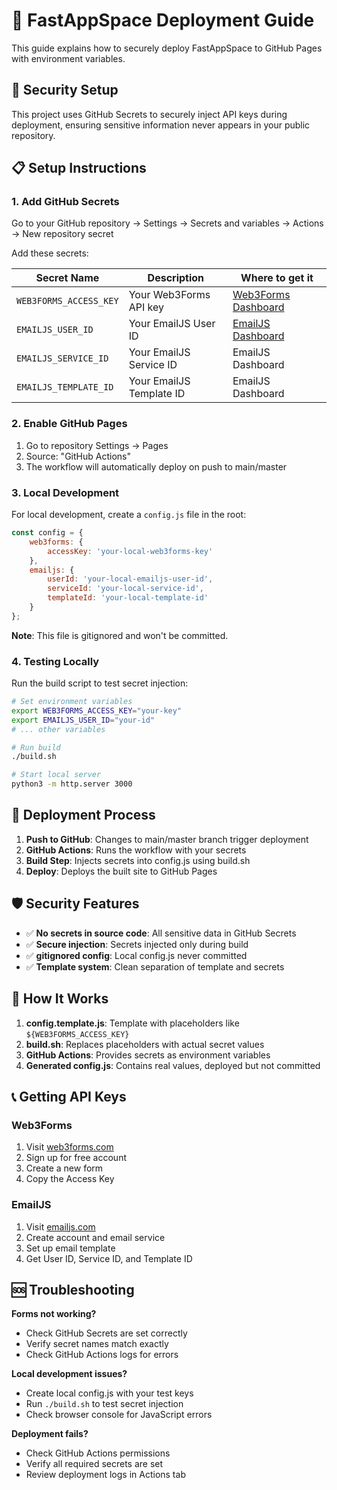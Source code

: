 # 🚀 FastAppSpace Deployment Guide

This guide explains how to securely deploy FastAppSpace to GitHub Pages with environment variables.

## 🔐 Security Setup

This project uses GitHub Secrets to securely inject API keys during deployment, ensuring sensitive information never appears in your public repository.

## 📋 Setup Instructions

### 1. **Add GitHub Secrets**

Go to your GitHub repository → Settings → Secrets and variables → Actions → New repository secret

Add these secrets:

| Secret Name | Description | Where to get it |
|-------------|-------------|-----------------|
| `WEB3FORMS_ACCESS_KEY` | Your Web3Forms API key | [Web3Forms Dashboard](https://web3forms.com/) |
| `EMAILJS_USER_ID` | Your EmailJS User ID | [EmailJS Dashboard](https://www.emailjs.com/) |
| `EMAILJS_SERVICE_ID` | Your EmailJS Service ID | EmailJS Dashboard |
| `EMAILJS_TEMPLATE_ID` | Your EmailJS Template ID | EmailJS Dashboard |

### 2. **Enable GitHub Pages**

1. Go to repository Settings → Pages
2. Source: "GitHub Actions"
3. The workflow will automatically deploy on push to main/master

### 3. **Local Development**

For local development, create a `config.js` file in the root:

```javascript
const config = {
    web3forms: {
        accessKey: 'your-local-web3forms-key'
    },
    emailjs: {
        userId: 'your-local-emailjs-user-id',
        serviceId: 'your-local-service-id',
        templateId: 'your-local-template-id'
    }
};
```

**Note**: This file is gitignored and won't be committed.

### 4. **Testing Locally**

Run the build script to test secret injection:

```bash
# Set environment variables
export WEB3FORMS_ACCESS_KEY="your-key"
export EMAILJS_USER_ID="your-id"
# ... other variables

# Run build
./build.sh

# Start local server
python3 -m http.server 3000
```

## 🔄 Deployment Process

1. **Push to GitHub**: Changes to main/master branch trigger deployment
2. **GitHub Actions**: Runs the workflow with your secrets
3. **Build Step**: Injects secrets into config.js using build.sh
4. **Deploy**: Deploys the built site to GitHub Pages

## 🛡️ Security Features

- ✅ **No secrets in source code**: All sensitive data in GitHub Secrets
- ✅ **Secure injection**: Secrets injected only during build
- ✅ **gitignored config**: Local config.js never committed
- ✅ **Template system**: Clean separation of template and secrets

## 🔧 How It Works

1. **config.template.js**: Template with placeholders like `${WEB3FORMS_ACCESS_KEY}`
2. **build.sh**: Replaces placeholders with actual secret values
3. **GitHub Actions**: Provides secrets as environment variables
4. **Generated config.js**: Contains real values, deployed but not committed

## 📞 Getting API Keys

### Web3Forms
1. Visit [web3forms.com](https://web3forms.com/)
2. Sign up for free account
3. Create a new form
4. Copy the Access Key

### EmailJS
1. Visit [emailjs.com](https://www.emailjs.com/)
2. Create account and email service
3. Set up email template
4. Get User ID, Service ID, and Template ID

## 🆘 Troubleshooting

**Forms not working?**
- Check GitHub Secrets are set correctly
- Verify secret names match exactly
- Check GitHub Actions logs for errors

**Local development issues?**
- Create local config.js with your test keys
- Run `./build.sh` to test secret injection
- Check browser console for JavaScript errors

**Deployment fails?**
- Check GitHub Actions permissions
- Verify all required secrets are set
- Review deployment logs in Actions tab